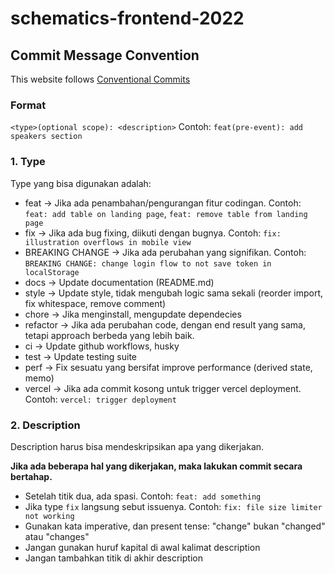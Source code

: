 # schematics-frontend-2022

## Commit Message Convention

This website follows [Conventional Commits](https://www.conventionalcommits.org/en/v1.0.0/)

### Format

`<type>(optional scope): <description>`
Contoh: `feat(pre-event): add speakers section`

### 1. Type

Type yang bisa digunakan adalah:

- feat → Jika ada penambahan/pengurangan fitur codingan. Contoh: `feat: add table on landing page`, `feat: remove table from landing page`
- fix → Jika ada bug fixing, diikuti dengan bugnya. Contoh: `fix: illustration overflows in mobile view`
- BREAKING CHANGE → Jika ada perubahan yang signifikan. Contoh: `BREAKING CHANGE: change login flow to not save token in localStorage`
- docs → Update documentation (README.md)
- style → Update style, tidak mengubah logic sama sekali (reorder import, fix whitespace, remove comment)
- chore → Jika menginstall, mengupdate dependecies
- refactor → Jika ada perubahan code, dengan end result yang sama, tetapi approach berbeda yang lebih baik.
- ci → Update github workflows, husky
- test → Update testing suite
- perf → Fix sesuatu yang bersifat improve performance (derived state, memo)
- vercel → Jika ada commit kosong untuk trigger vercel deployment. Contoh: `vercel: trigger deployment`

### 2. Description

Description harus bisa mendeskripsikan apa yang dikerjakan.

**Jika ada beberapa hal yang dikerjakan, maka lakukan commit secara bertahap.**

- Setelah titik dua, ada spasi. Contoh: `feat: add something`
- Jika type `fix` langsung sebut issuenya. Contoh: `fix: file size limiter not working`
- Gunakan kata imperative, dan present tense: "change" bukan "changed" atau "changes"
- Jangan gunakan huruf kapital di awal kalimat description
- Jangan tambahkan titik di akhir description
